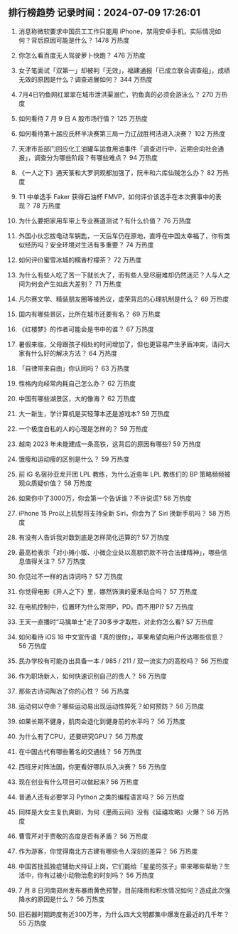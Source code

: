 
## 排行榜趋势 记录时间：2024-07-09 17:26:01
  
  1. 消息称微软要求中国员工工作只能用 iPhone，禁用安卓手机，实际情况如何？背后原因可能是什么？ 1478 万热度
    
  2. 你怎么看百度无人驾驶萝卜快跑？ 476 万热度
    
  3. 女子笔面试「双第一」却被判「无效」，福建通报「已成立联合调查组」，成绩无效的原因是什么？调查进展如何？ 344 万热度
    
  4. 7月4日钓鱼网红翠翠在城市泄洪渠溺亡，钓鱼真的必须会游泳么？ 270 万热度
    
  5. 如何看待 7 月 9 日 A 股市场行情？ 125 万热度
    
  6. 如何看待第十届应氏杯半决赛第三局一力辽战胜柯洁进入决赛？ 102 万热度
    
  7. 天津市监部门回应化工油罐车运食用油事件「调查进行中，近期会向社会通报」，调查分为哪些阶段？有哪些难点？ 94 万热度
    
  8. 《一人之下》通天箓和大罗洞观都加强了，阮丰和六库仙贼怎么办？ 82 万热度
    
  9. T1 中单选手 Faker 获得石油杯 FMVP，如何评价该选手在本次赛事中的表现？ 78 万热度
    
  10. 为什么要把家用车带上专业赛道测试？有什么价值？ 76 万热度
    
  11. 外国小伙忘拔电动车钥匙，一天后车仍在原地，直呼在中国太幸福了，你有类似经历吗？安全环境对生活有多重要？ 74 万热度
    
  12. 如何评价蜜雪冰城的糯香柠檬茶？ 72 万热度
    
  13. 为什么有些人吃了苦一下就长大了，而有些人受尽磨难却仍然迷茫？人与人之间为何会产生如此大差别？ 71 万热度
    
  14. 凡尔赛文学、精装朋友圈等被热议，虚荣背后的心理机制是什么？ 69 万热度
    
  15. 国内有哪些景区，比所在城市还要有名？ 69 万热度
    
  16. 《红楼梦》的作者可能会是书中的谁？ 67 万热度
    
  17. 暑假来临，父母跟孩子相处的时间增加了，但也更容易产生矛盾冲突，请问大家有什么好的解决方法？ 64 万热度
    
  18. 「自律带来自由」你认同吗？ 63 万热度
    
  19. 性格内向经常内耗自己怎么办？ 62 万热度
    
  20. 中国有哪些湖景区，大的像海？ 62 万热度
    
  21. 大一新生，学计算机是买轻薄本还是游戏本? 59 万热度
    
  22. 一个极度自私的人的心理是怎样的？ 59 万热度
    
  23. 越南 2023 年未能建成一条高铁，这背后的原因有哪些? 59 万热度
    
  24. 饿瘦和运动瘦的区别是什么？ 59 万热度
    
  25. 前 iG 名宿孙亚龙开团 LPL 教练，为什么近些年 LPL 教练们的 BP 策略频频被观众质疑价值？ 58 万热度
    
  26. 如果你中了3000万，你会第一个告诉谁？不许说谎? 58 万热度
    
  27. iPhone 15 Pro以上机型将支持全新 Siri，你会为了 Siri 换新手机吗？ 58 万热度
    
  28. 有没有人告诉我对数到底是怎样简化运算的? 57 万热度
    
  29. 最高检表示「对小摊小贩、小微企业处以高额罚款不符合法律精神」，哪些信息值得关注？ 57 万热度
    
  30. 你见过不一样的古诗词吗？ 57 万热度
    
  31. 你觉得电影《异人之下》里，娜然饰演的夏禾贴合吗？ 57 万热度
    
  32. 在电机控制中，位置环为什么常用P，PD。而不用PI? 57 万热度
    
  33. 王天一直播时“马擒单士”走了30多步才取胜，对此你怎么看? 57 万热度
    
  34. 如何看待 iOS 18 中文宣传语「真的很你」，苹果希望向用户传达哪些信息？ 56 万热度
    
  35. 民办学校有可能办出具备一本 / 985 / 211 / 双一流实力的高校吗？ 56 万热度
    
  36. 作为职场新人，如何快速识别自己的贵人？ 56 万热度
    
  37. 那些古诗词陶冶了你的心性？ 56 万热度
    
  38. 运动何以夺命？哪些运动易出现运动性猝死？如何预防？ 56 万热度
    
  39. 如果长期不健身，肌肉会退化到健身前的水平吗？ 56 万热度
    
  40. 为什么有了CPU，还要研究GPU？ 56 万热度
    
  41. 在中国古代有哪些著名的交通线？ 56 万热度
    
  42. 西班牙对阵法国，你更看好哪队杀入决赛？ 56 万热度
    
  43. 现在创业有什么项目可以做起来? 56 万热度
    
  44. 普通人还有必要学习 Python 之类的编程语言吗？ 56 万热度
    
  45. 同样是大女主复仇爽剧，为何《墨雨云间》没有《延禧攻略》火爆？ 56 万热度
    
  46. 曹雪芹对于贾敬的态度是否有矛盾？ 56 万热度
    
  47. 作为游客，你觉得南北方古建有哪些令人深刻的差异？ 56 万热度
    
  48. 中国首批孤独症辅助犬持证上岗，它们能给「星星的孩子」带来哪些帮助？生活中，你有过被小动物治愈的时刻吗？ 56 万热度
    
  49. 7 月 8 日河南郑州发布暴雨黄色预警，目前降雨和积水情况如何？造成此次强降水的原因是什么？ 56 万热度
    
  50. 旧石器时期跨度有近300万年，为什么四大文明都集中爆发在最近的几千年？ 55 万热度
    